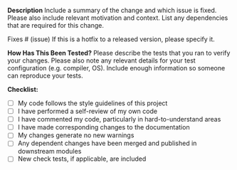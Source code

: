 **Description**
Include a summary of the change and which issue is fixed. Please also include
relevant motivation and context. List any dependencies that are required for
this change.

Fixes # (issue)
If this is a hotfix to a released version, please specify it.

**How Has This Been Tested?**
Please describe the tests that you ran to verify your changes. Please also note
any relevant details for your test configuration (e.g. compiler, OS).  Include
enough information so someone can reproduce your tests.

**Checklist:**
- [ ] My code follows the style guidelines of this project
- [ ] I have performed a self-review of my own code
- [ ] I have commented my code, particularly in hard-to-understand areas
- [ ] I have made corresponding changes to the documentation
- [ ] My changes generate no new warnings
- [ ] Any dependent changes have been merged and published in downstream modules
- [ ] New check tests, if applicable, are included
